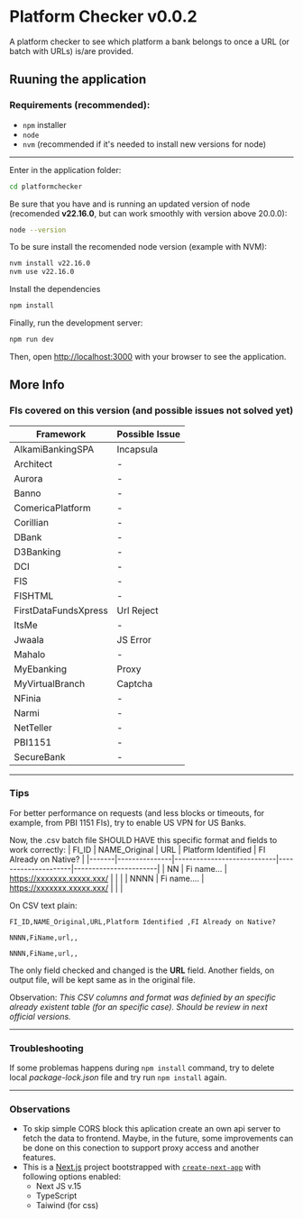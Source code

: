 # Platform Checker v0.0.2

A platform checker to see which platform a bank belongs to once a URL (or batch with URLs) is/are provided.

## Ruuning the application

### Requirements (recommended):
- `npm` installer
- `node`
- `nvm` (recommended if it's needed to install new versions for node)
---

Enter in the application folder:
```bash
cd platformchecker
```

Be sure that you have and is running an updated version of node (recomended **v22.16.0**, but can work smoothly with version above 20.0.0):
```bash
node --version
```
To be sure install the recomended node version (example with NVM):
```bash
nvm install v22.16.0
nvm use v22.16.0
```

Install the dependencies
```bash
npm install
```

Finally, run the development server:

```bash
npm run dev
```

Then, open [http://localhost:3000](http://localhost:3000) with your browser to see the application.

## More Info

### FIs covered on this version (and possible issues not solved yet)

| Framework               | Possible Issue |
|-------------------------|----------------|
| AlkamiBankingSPA        | Incapsula      |
| Architect               | -              |
| Aurora                  | -              |
| Banno                   | -              |
| ComericaPlatform        | -              |
| Corillian               | -              |
| DBank                   | -              |
| D3Banking               | -              |
| DCI                     | -              |
| FIS                     | -              |
| FISHTML                 | -              |
| FirstDataFundsXpress    | Url Reject     |
| ItsMe                   | -              |
| Jwaala                  | JS Error       |
| Mahalo                  | -              |
| MyEbanking              | Proxy          |
| MyVirtualBranch         | Captcha        |
| NFinia                  | -              |
| Narmi                   | -              |
| NetTeller               | -              |
| PBI1151                 | -              |
| SecureBank              | -              |

---

### Tips

For better performance on requests (and less blocks or timeouts, for example, from PBI 1151 FIs), try to enable US VPN for US Banks.

Now, the .csv batch file SHOULD HAVE this specific format and fields to work correctly:
| FI_ID | NAME_Original | URL                        | Platform Identified | FI Already on Native? |
|-------|---------------|----------------------------|---------------------|-----------------------|
| NN    | Fi name...    | https://xxxxxxx.xxxxx.xxx/ |                     |                       |
| NNNN  | Fi name....   | https://xxxxxxx.xxxxx.xxx/ |                     |                       |

On CSV text plain: 

```
FI_ID,NAME_Original,URL,Platform Identified ,FI Already on Native?

NNNN,FiName,url,,

NNNN,FiName,url,,
```

The only field checked and changed is the **URL** field. Another fields, on output file, will be kept same as in the original file.

Observation:
*This CSV columns and format was definied by an specific already existent table (for an specific case). Should be review in next official versions.*

---

### Troubleshooting
If some problemas happens during `npm install` command, try to delete local *package-lock.json* file and try run `npm install` again.

--- 

### Observations
 - To skip simple CORS block this aplication create an own api server to fetch the data to frontend.
 Maybe, in the future, some improvements can be done on this conection to support proxy access and another features.
 - This is a [Next.js](https://nextjs.org) project bootstrapped with [`create-next-app`](https://nextjs.org/docs/app/api-reference/cli/create-next-app) with following options enabled:
    - Next JS v.15
    - TypeScript
    - Taiwind (for css)